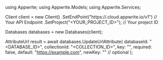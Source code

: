 using Appwrite;
using Appwrite.Models;
using Appwrite.Services;

Client client = new Client()
    .SetEndPoint("https://<REGION>.cloud.appwrite.io/v1") // Your API Endpoint
    .SetProject("<YOUR_PROJECT_ID>"); // Your project ID

Databases databases = new Databases(client);

AttributeUrl result = await databases.UpdateUrlAttribute(
    databaseId: "<DATABASE_ID>",
    collectionId: "<COLLECTION_ID>",
    key: "",
    required: false,
    default: "https://example.com",
    newKey: "" // optional
);